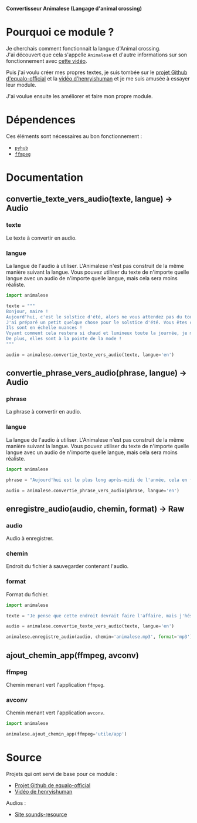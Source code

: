 
**Convertisseur Animalese (Langage d'animal crossing)**

# Pourquoi ce module ?

Je cherchais comment fonctionnait la langue d'Animal crossing.  
J'ai découvert que cela s'appelle `Animalese` et d'autre informations sur son fonctionnement avec [cette vidéo](https://www.youtube.com/watch?v=Ye6WDE_aO0M).  
  
Puis j'ai voulu créer mes propres textes, je suis tombée sur le [projet Github d'equalo-official](https://github.com/equalo-official/animalese-generator) et la [vidéo d'henryishuman](https://www.youtube.com/watch?v=IKMjg2fEGgE) et je me suis amusée à essayer leur module.  

J'ai voulue ensuite les améliorer et faire mon propre module.  

# Dépendences

Ces éléments sont nécessaires au bon fonctionnement :

- [`pyhub`](https://pypi.org/project/pyhub/)
- [`ffmpeg`](https://ffmpeg.org/download.html)

# Documentation

## convertie_texte_vers_audio(texte, langue) -> Audio

### texte

Le texte à convertir en audio.

### langue

La langue de l'audio à utiliser.
L'Animalese n'est pas construit de la même manière suivant la langue.
Vous pouvez utiliser du texte de n'importe quelle langue avec un audio de n'importe quelle langue, mais cela sera moins réaliste.

```python
import animalese

texte = """
Bonjour, maire ! 
Aujourd'hui, c'est le solstice d'été, alors ne vous attendez pas du tout à voir la lune ce soir ! 
J'ai préparé un petit quelque chose pour le solstice d'été. Vous êtes curieux de voir ce que j'ai imaginé ? 
Ils sont en échelle nuances ! 
Voyant comment cela restera si chaud et lumineux toute la journée, je me suis dit que celles-ci seraient très utiles ! 
De plus, elles sont à la pointe de la mode ! 
"""

audio = animalese.convertie_texte_vers_audio(texte, langue='en')
```

## convertie_phrase_vers_audio(phrase, langue) -> Audio

### phrase

La phrase à convertir en audio.

### langue

La langue de l'audio à utiliser.
L'Animalese n'est pas construit de la même manière suivant la langue.
Vous pouvez utiliser du texte de n'importe quelle langue avec un audio de n'importe quelle langue, mais cela sera moins réaliste. 

```python
import animalese

phrase = "Aujourd'hui est le plus long après-midi de l'année, cela en fait une excellente journée pour jouer !"

audio = animalese.convertie_phrase_vers_audio(phrase, langue='en')
```

## enregistre_audio(audio, chemin, format) -> Raw

### audio

Audio à enregistrer.

### chemin

Endroit du fichier à sauvegarder contenant l'audio.

### format

Format du fichier.

```python
import animalese

texte = "Je pense que cette endroit devrait faire l'affaire, mais j'hésite... Tu en pense quoi ?"

audio = animalese.convertie_texte_vers_audio(texte, langue='en')

animalese.enregistre_audio(audio, chemin='animalese.mp3', format='mp3')
```

## ajout_chemin_app(ffmpeg, avconv)

### ffmpeg

Chemin menant vert l'application `ffmpeg`.

### avconv

Chemin menant vert l'application `avconv`.

```python
import animalese

animalese.ajout_chemin_app(ffmpeg='utile/app')
```

# Source

Projets qui ont servi de base pour ce module :
- [Projet Github de equalo-official](https://github.com/equalo-official/animalese-generator)
- [Vidéo de henryishuman](https://www.youtube.com/watch?v=IKMjg2fEGgE)
  
Audios :
- [Site sounds-resource](https://www.sounds-resource.com/wii/ssbb/sound/27087/)